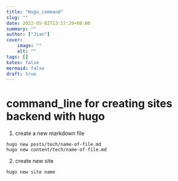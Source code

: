 ```yaml
---
title: "Hugo_command"
slug: ""
date: 2022-05-02T13:57:29+08:00
summary: ""
author: ["Jian"]
cover:
    image: ""
    alt: ""
tags: []
katex: false
mermaid: false
draft: true
---
```


# command_line for creating sites backend with hugo

1. create a new markdown file
```shell
hugo new posts/tech/name-of-file.md  
hugo new content/tech/name-of-file.md
```

2. create new site
```shell
hugo new site name
```